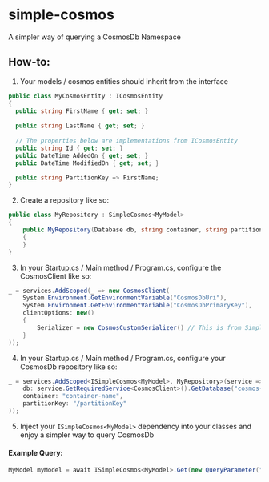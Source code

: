 # simple-cosmos
A simpler way of querying a CosmosDb Namespace

## How-to:
1. Your models / cosmos entities should inherit from the interface
```csharp
public class MyCosmosEntity : ICosmosEntity
{
  public string FirstName { get; set; }
  
  public string LastName { get; set; }
  
  // The properties below are implementations from ICosmosEntity
  public string Id { get; set; }
  public DateTime AddedOn { get; set; }
  public DateTime ModifiedOn { get; set; }

  public string PartitionKey => FirstName;
}
```

2. Create a repository like so:
```csharp
public class MyRepository : SimpleCosmos<MyModel>
{
    public MyRepository(Database db, string container, string partitionKey) : base(db, container, partitionKey)
    {
    }
}
```

3. In your Startup.cs / Main method / Program.cs, configure the CosmosClient like so:
```csharp
_ = services.AddScoped(_ => new CosmosClient(
    System.Environment.GetEnvironmentVariable("CosmosDbUri"),
    System.Environment.GetEnvironmentVariable("CosmosDbPrimaryKey"),
    clientOptions: new()
    {
        Serializer = new CosmosCustomSerializer() // This is from SimpleCosmos
    }
));
```

4. In your Startup.cs / Main method / Program.cs, configure your CosmosDb repository like so:
```csharp
_ = services.AddScoped<ISimpleCosmos<MyModel>, MyRepository>(service => new(
    db: service.GetRequiredService<CosmosClient>().GetDatabase("cosmos-database"),
    container: "container-name",
    partitionKey: "/partitionKey"
));
```

5. Inject your `ISimpleCosmos<MyModel>` dependency into your classes and enjoy a simpler way to query CosmosDb

#### Example Query:
```csharp
MyModel myModel = await ISimpleCosmos<MyModel>.Get(new QueryParameter("LastName", "last name value", DbType.String));
```
